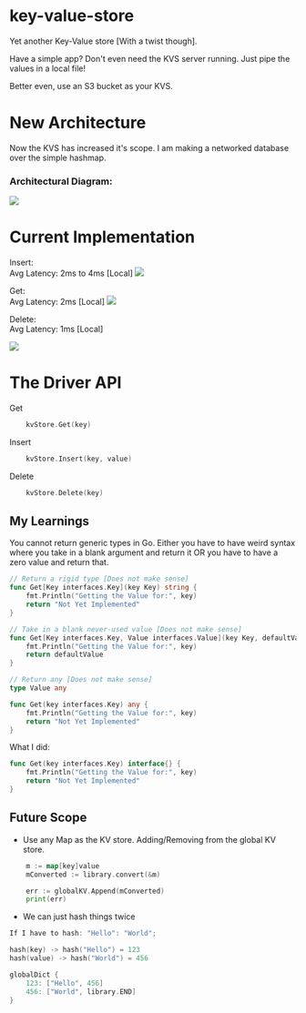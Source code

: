 # key-value-store
Yet another Key-Value store [With a twist though].

Have a simple app? Don't even need the KVS server running.
Just pipe the values in a local file!

Better even, use an S3 bucket as your KVS.

# New Architecture
Now the KVS has increased it's scope. I am making a networked database over the simple hashmap.

### Architectural Diagram:
<img src="./dev-docs/Screenshot 2025-10-11 at 5.21.30 PM.png">

# Current Implementation
Insert: <br/>
Avg Latency: 2ms to 4ms [Local]
<img src="./dev-docs/Screenshot 2025-10-20 at 3.13.57 PM.png">

Get: <br/>
Avg Latency: 2ms [Local]
<img src="./dev-docs/Screenshot 2025-10-20 at 3.14.03 PM.png">


Delete: <br/>
Avg Latency: 1ms [Local]

<img src="./dev-docs/Screenshot 2025-10-20 at 10.26.31 PM.png">

# The Driver API
Get
```go
    kvStore.Get(key)
```

Insert
```go
    kvStore.Insert(key, value)
```

Delete
```go
    kvStore.Delete(key)
```

## My Learnings
You cannot return generic types in Go.
Either you have to have weird syntax where you take in a blank argument and return it OR you have to have a zero value and return that.


```go
// Return a rigid type [Does not make sense]
func Get[Key interfaces.Key](key Key) string {
    fmt.Println("Getting the Value for:", key)
    return "Not Yet Implemented"
}
```

```go
// Take in a blank never-used value [Does not make sense]
func Get[Key interfaces.Key, Value interfaces.Value](key Key, defaultValue Value) Value {
    fmt.Println("Getting the Value for:", key)
    return defaultValue
}
```


```go
// Return any [Does not make sense]
type Value any

func Get(key interfaces.Key) any {
    fmt.Println("Getting the Value for:", key)
    return "Not Yet Implemented"
}

```

What I did:
```go
func Get(key interfaces.Key) interface{} {
    fmt.Println("Getting the Value for:", key)
    return "Not Yet Implemented"
}

```

## Future Scope
- Use any Map as the KV store. Adding/Removing from the global KV store.
```go
    m := map[key]value
    mConverted := library.convert(&m)

    err := globalKV.Append(mConverted)
    print(err)
```

- We can just hash things twice
```go
If I have to hash: "Hello": "World";

hash(key) -> hash("Hello") = 123
hash(value) -> hash("World") = 456

globalDict {
    123: ["Hello", 456]
    456: ["World", library.END]
}
```